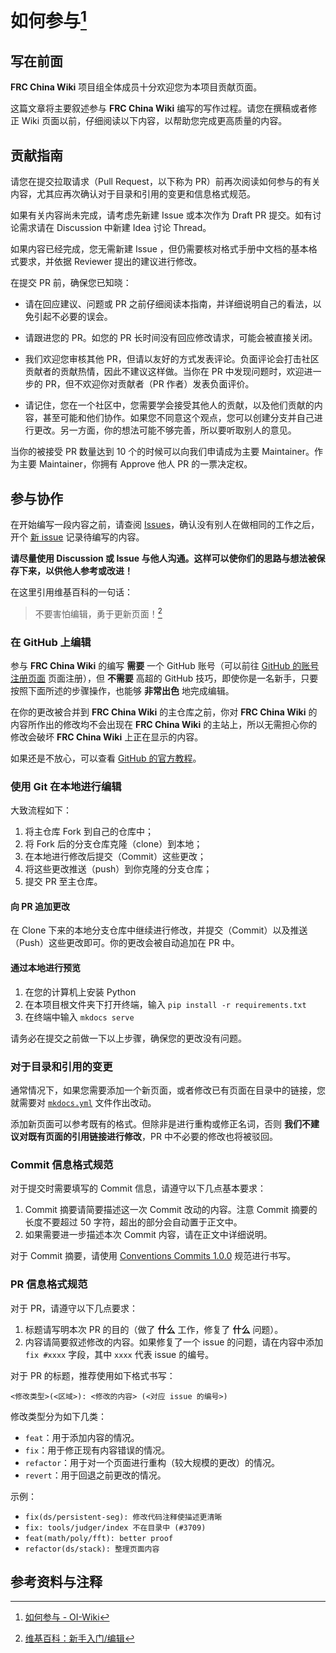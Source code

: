 # 如何参与[^ref1]

## 写在前面

**FRC China Wiki** 项目组全体成员十分欢迎您为本项目贡献页面。

这篇文章将主要叙述参与 **FRC China Wiki** 编写的写作过程。请您在撰稿或者修正 Wiki 页面以前，仔细阅读以下内容，以帮助您完成更高质量的内容。

## 贡献指南

请您在提交拉取请求（Pull Request，以下称为 PR）前再次阅读如何参与的有关内容，尤其应再次确认对于目录和引用的变更和信息格式规范。

如果有关内容尚未完成，请考虑先新建 Issue 或本次作为 Draft PR 提交。如有讨论需求请在 Discussion 中新建 Idea 讨论 Thread。

如果内容已经完成，您无需新建 Issue ，但仍需要核对格式手册中文档的基本格式要求，并依据 Reviewer 提出的建议进行修改。

在提交 PR 前，确保您已知晓：

- 请在回应建议、问题或 PR 之前仔细阅读本指南，并详细说明自己的看法，以免引起不必要的误会。

- 请跟进您的 PR。如您的 PR 长时间没有回应修改请求，可能会被直接关闭。

- 我们欢迎您审核其他 PR，但请以友好的方式发表评论。负面评论会打击社区贡献者的贡献热情，因此不建议这样做。当你在 PR 中发现问题时，欢迎进一步的 PR，但不欢迎你对贡献者（PR 作者）发表负面评价。

- 请记住，您在一个社区中，您需要学会接受其他人的贡献，以及他们贡献的内容，甚至可能和他们协作。如果您不同意这个观点，您可以创建分支并自己进行更改。另一方面，你的想法可能不够完善，所以要听取别人的意见。

当你的被接受 PR 数量达到 10 个的时候可以向我们申请成为主要 Maintainer。作为主要 Maintainer，你拥有 Approve 他人 PR 的一票决定权。

## 参与协作

在开始编写一段内容之前，请查阅 [Issues](https://github.com/FRC-China/FRC-wiki/issues)，确认没有别人在做相同的工作之后，开个 [新 issue](https://github.com/FRC-China/FRC-wiki/issues/new) 记录待编写的内容。

**请尽量使用 Discussion 或 Issue 与他人沟通。这样可以使你们的思路与想法被保存下来，以供他人参考或改进！**

在这里引用维基百科的一句话：

> 不要害怕编辑，勇于更新页面！[^ref2]

### 在 GitHub 上编辑

参与 **FRC China Wiki** 的编写 **需要** 一个 GitHub 账号（可以前往 [GitHub 的账号注册页面](https://github.com/signup) 页面注册），但 **不需要** 高超的 GitHub 技巧，即使你是一名新手，只要按照下面所述的步骤操作，也能够 **非常出色** 地完成编辑。

在你的更改被合并到 **FRC China Wiki** 的主仓库之前，你对 **FRC China Wiki** 的内容所作出的修改均不会出现在 **FRC China Wiki** 的主站上，所以无需担心你的修改会破坏 **FRC China Wiki** 上正在显示的内容。
    
如果还是不放心，可以查看 [GitHub 的官方教程](https://skills.github.com/)。

### 使用 Git 在本地进行编辑

大致流程如下：

1.  将主仓库 Fork 到自己的仓库中；
2.  将 Fork 后的分支仓库克隆（clone）到本地；
3.  在本地进行修改后提交（Commit）这些更改；
4.  将这些更改推送（push）到你克隆的分支仓库；
5.  提交 PR 至主仓库。

#### 向 PR 追加更改

在 Clone 下来的本地分支仓库中继续进行修改，并提交（Commit）以及推送（Push）这些更改即可。你的更改会被自动追加在 PR 中。

#### 通过本地进行预览

1. 在您的计算机上安装 Python
2. 在本项目根文件夹下打开终端，输入 `pip install -r requirements.txt`
3. 在终端中输入 `mkdocs serve`

请务必在提交之前做一下以上步骤，确保您的更改没有问题。

### 对于目录和引用的变更

通常情况下，如果您需要添加一个新页面，或者修改已有页面在目录中的链接，您就需要对 [`mkdocs.yml`](https://github.com/FRC-China/FRC-Wiki/blob/main/mkdocs.yml) 文件作出改动。

添加新页面可以参考既有的格式。但除非是进行重构或修正名词，否则 **我们不建议对既有页面的引用链接进行修改**，PR 中不必要的修改也将被驳回。

### Commit 信息格式规范

对于提交时需要填写的 Commit 信息，请遵守以下几点基本要求：

1.  Commit 摘要请简要描述这一次 Commit 改动的内容。注意 Commit 摘要的长度不要超过 50 字符，超出的部分会自动置于正文中。
2.  如果需要进一步描述本次 Commit 内容，请在正文中详细说明。

对于 Commit 摘要，请使用 [Conventions Commits 1.0.0](https://www.conventionalcommits.org/zh-hans/v1.0.0/) 规范进行书写。

### PR 信息格式规范

对于 PR，请遵守以下几点要求：

1.  标题请写明本次 PR 的目的（做了 **什么** 工作，修复了 **什么** 问题）。
2.  内容请简要叙述修改的内容。如果修复了一个 issue 的问题，请在内容中添加 `fix #xxxx` 字段，其中 `xxxx` 代表 issue 的编号。

对于 PR 的标题，推荐使用如下格式书写：

```text
<修改类型>(<区域>): <修改的内容> (<对应 issue 的编号>)
```

修改类型分为如下几类：

-   `feat`：用于添加内容的情况。
-   `fix`：用于修正现有内容错误的情况。
-   `refactor`：用于对一个页面进行重构（较大规模的更改）的情况。
-   `revert`：用于回退之前更改的情况。

示例：

-   `fix(ds/persistent-seg): 修改代码注释使描述更清晰`
-   `fix: tools/judger/index 不在目录中 (#3709)`
-   `feat(math/poly/fft): better proof`
-   `refactor(ds/stack): 整理页面内容`

## 参考资料与注释

[^ref1]: [如何参与 - OI-Wiki](https://oi-wiki.org/intro/htc/)

[^ref2]: [维基百科：新手入门/编辑](https://zh.wikipedia.org/wiki/Wikipedia:%E6%96%B0%E6%89%8B%E5%85%A5%E9%96%80/%E7%B7%A8%E8%BC%AF)